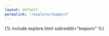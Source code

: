 ```yaml
---
layout: default
permalink: "/explore/teaporn"
---
```


{% include explore.html subreddit="teaporn" %}
